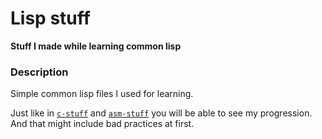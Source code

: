 # Lisp stuff
**Stuff I made while learning common lisp**

### Description
Simple common lisp files I used for learning.

Just like in [`c-stuff`](https://github.com/8dcc/c-stuff) and
[`asm-stuff`](https://github.com/8dcc/asm-stuff) you will be able to see my
progression. And that might include bad practices at first.

